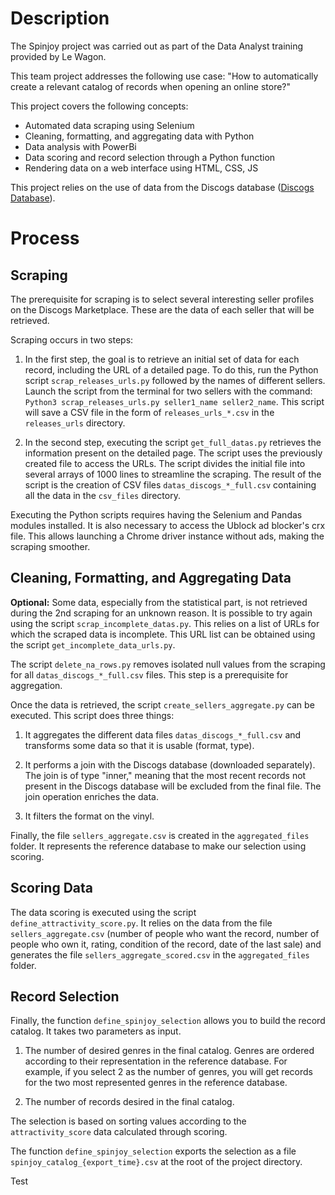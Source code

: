 <h1>Description</h1>

<p> 
  The Spinjoy project was carried out as part of the Data Analyst training provided by Le Wagon. 
  
  This team project addresses the following use case: "How to automatically create a relevant catalog of records when opening an online store?"
  
  This project covers the following concepts:
</p>

<ul>
        <li>Automated data scraping using Selenium</li>
        <li>Cleaning, formatting, and aggregating data with Python</li>
        <li>Data analysis with PowerBi</li>
        <li>Data scoring and record selection through a Python function</li>
        <li>Rendering data on a web interface using HTML, CSS, JS</li>
</ul>

<p>
  This project relies on the use of data from the Discogs database (<a href="https://shorturl.at/goJRT">Discogs Database</a>).
    </p>

<h1>Process</h1>

<h2>Scraping</h2>

<p>
  The prerequisite for scraping is to select several interesting seller profiles on the Discogs Marketplace. These are the data of each seller that will be retrieved.

  Scraping occurs in two steps:
</p>
<ol>
  <li>
    <p>In the first step, the goal is to retrieve an initial set of data for each record, including the URL of a detailed page. To do this, run the Python script <code>scrap_releases_urls.py</code> followed by the names of different sellers. Launch the script from the terminal for two sellers with the command: <code>Python3 scrap_releases_urls.py seller1_name seller2_name</code>. This script will save a CSV file in the form of <code>releases_urls_*.csv</code> in the <code>releases_urls</code> directory.
    </p>
  </li>

  <li>
    <p>In the second step, executing the script <code>get_full_datas.py</code> retrieves the information present on the detailed page. The script uses the previously created file to access the URLs. The script divides the initial file into several arrays of 1000 lines to streamline the scraping. The result of the script is the creation of CSV files <code>datas_discogs_*_full.csv</code> containing all the data in the <code>csv_files</code> directory.
    </p>
  </li>
</ol>

<p>
  Executing the Python scripts requires having the Selenium and Pandas modules installed. It is also necessary to access the Ublock ad blocker's crx file. This allows launching a   Chrome driver instance without ads, making the scraping smoother.
</p>

<h2>Cleaning, Formatting, and Aggregating Data</h2>

<p>
  <strong>Optional:</strong> Some data, especially from the statistical part, is not retrieved during the 2nd scraping for an unknown reason. It is possible to try again using     the script <code>scrap_incomplete_datas.py</code>. This relies on a list of URLs for which the scraped data is incomplete. This URL list can be obtained using the script        <code>get_incomplete_data_urls.py</code>.

  The script <code>delete_na_rows.py</code> removes isolated null values from the scraping for all <code>datas_discogs_*_full.csv</code> files. This step is a prerequisite for     aggregation.

  Once the data is retrieved, the script <code>create_sellers_aggregate.py</code> can be executed. This script does three things:
</p>

<ol>
  <li>
    <p>It aggregates the different data files <code>datas_discogs_*_full.csv</code> and transforms some data so that it is usable (format, type).
      </p>
  </li>

  <li>
    <p>It performs a join with the Discogs database (downloaded separately). The join is of type "inner," meaning that the most recent records not present in the Discogs database       will be excluded from the final file. The join operation enriches the data.
    </p>
  </li>

  <li>
    <p>It filters the format on the vinyl.
    </p>
  </li>
</ol>

<p>
  Finally, the file <code>sellers_aggregate.csv</code> is created in the <code>aggregated_files</code> folder. It represents the reference database to make our selection using      scoring.
</p>

<h2>Scoring Data</h2>

<p> 
  The data scoring is executed using the script <code>define_attractivity_score.py</code>. It relies on the data from the file <code>sellers_aggregate.csv</code> (number of         people who want the record, number of people who own it, rating, condition of the record, date of the last sale) and generates the file         <code>sellers_aggregate_scored.csv</code> in the <code>aggregated_files</code> folder.
</p>

<h2>Record Selection</h2>

<p>
  Finally, the function <code>define_spinjoy_selection</code> allows you to build the record catalog. It takes two parameters as input.
</p>

<ol>
  <li>
    <p>
      The number of desired genres in the final catalog. Genres are ordered according to their representation in the reference database. For example, if you select 2 as the             number of genres, you will get records for the two most represented genres in the reference database.
    </p>
  </li>

  <li>
    <p>The number of records desired in the final catalog.
    </p>
  </li>
</ol>

<p>
  The selection is based on sorting values according to the <code>attractivity_score</code> data calculated through scoring.
</p>

<p>
    The function <code>define_spinjoy_selection</code> exports the selection as a file <code>spinjoy_catalog_{export_time}.csv</code> at the root of the project directory.
</p>
<p>
    Test
</p>


